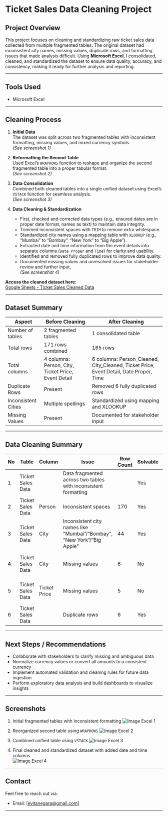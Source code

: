 # Ticket Sales Data Cleaning Project

## Project Overview
This project focuses on cleaning and standardizing raw ticket sales data collected from multiple fragmented tables. The original dataset had inconsistent city names, missing values, duplicate rows, and formatting issues that made analysis difficult. Using **Microsoft Excel**, I consolidated, cleaned, and standardized the dataset to ensure data quality, accuracy, and consistency, making it ready for further analysis and reporting.

---

## Tools Used
- Microsoft Excel

---

## Cleaning Process
1. **Initial Data**  
   The dataset was split across two fragmented tables with inconsistent formatting, missing values, and mixed currency symbols.  
   *(See screenshot 1)*

2. **Reformatting the Second Table**  
   Used Excel’s `WRAPROWS` function to reshape and organize the second fragmented table into a proper tabular format.  
   *(See screenshot 2)*

3. **Data Consolidation**  
   Combined both cleaned tables into a single unified dataset using Excel’s `VSTACK` function for seamless analysis.  
   *(See screenshot 3)*

4. **Data Cleaning & Standardization**  
   - First, checked and corrected data types (e.g., ensured dates are in proper date format, names as text) to maintain data integrity.
   - Trimmed inconsistent spaces with `TRIM` to remove extra whitespace.  
   - Standardized city names using a mapping table with `XLOOKUP` (e.g., “Mumbai” to “Bombay”, “New York” to “Big Apple”).  
   - Extracted date and time information from the event details into separate columns (`Date Proper` and `Time`) for clarity and usability.  
   - Identified and removed fully duplicated rows to improve data quality.  
   - Documented missing values and unresolved issues for stakeholder review and further input.  
   *(See screenshot 4)*

**Access the cleaned dataset here:**  
[Google Sheets - Ticket Sales Cleaned Data](https://docs.google.com/spreadsheets/d/1qgoPaENiKtOy_6OiFcga8sB8Q-RZTm6v/edit?gid=1224092837#gid=1224092837)


---

## Dataset Summary

| Aspect              | Before Cleaning                  | After Cleaning                          |
|---------------------|--------------------------------|---------------------------------------|
| Number of tables    | 2 fragmented tables             | 1 consolidated table                   |
| Total rows          | 171 rows combined               | 165 rows                              |
| Total columns       | 4 columns: Person, City, Ticket Price, Event Detail | 6 columns: Person_Cleaned, City_Cleaned, Ticket Price, Event Detail, Date Proper, Time |
| Duplicate Rows      | Present                        | Removed 6 fully duplicated rows       |
| Inconsistent Cities | Multiple spellings             | Standardized using mapping and XLOOKUP|
| Missing Values      | Present                       | Documented for stakeholder input      |

---

## Data Cleaning Summary

| No | Table            | Column       | Issue                                                                                            | Row Count | Solvable | Resolution                                    |
|----|------------------|--------------|-------------------------------------------------------------------------------------------------|-----------|----------|-----------------------------------------------|
| 1  | Ticket Sales Data |              | Data fragmented across two tables with inconsistent formatting                                  |           | Yes      | Used `VSTACK` to vertically combine tables    |
| 2  | Ticket Sales Data | Person       | Inconsistent spaces                                                                              | 170       | Yes      | Applied `TRIM` to clean spaces                  |
| 3  | Ticket Sales Data | City         | Inconsistent city names like “Mumbai”/“Bombay”, “New York”/“Big Apple”                            | 44        | Yes      | Standardized city names via mapping + `XLOOKUP`|
| 4  | Ticket Sales Data | City         | Missing values                                                                                   | 6         | No       | Documented for stakeholder input                |
| 5  | Ticket Sales Data | Ticket Price | Missing values                                                                                   | 5         | No       | Documented for stakeholder input                |
| 6  | Ticket Sales Data |              | Duplicate rows                                                                                   | 6         | Yes      | Removed to ensure data quality                   |

---

## Next Steps / Recommendations
- Collaborate with stakeholders to clarify missing and ambiguous data  
- Normalize currency values or convert all amounts to a consistent currency  
- Implement automated validation and cleaning rules for future data ingestion  
- Perform exploratory data analysis and build dashboards to visualize insights  

---

## Screenshots  
1. Initial fragmented tables with inconsistent formatting
![Image Excel 1](https://github.com/user-attachments/assets/b43003ec-e6a9-4eb1-aeec-de840d5d37ca)

2. Reorganized second table using `WRAPROWS`
![Image Excel 2](https://github.com/user-attachments/assets/ba1f04be-3f27-40ca-878b-bd5d09d4bf46)

3. Combined unified table using `VSTACK`
![Image Excel 3](https://github.com/user-attachments/assets/13bcec2d-7360-468e-a1a6-744e363cda2d)

4. Final cleaned and standardized dataset with added date and time columns  
![Image Excel 4](https://github.com/user-attachments/assets/77267311-6bd4-4c8e-a9da-06142a8da0be)


---

## Contact  
Feel free to reach out via:  
- Email: [evitanegara@gmail.com]  

---




